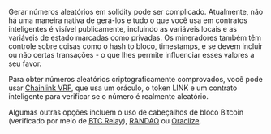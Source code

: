 Gerar números aleatórios em solidity pode ser complicado. Atualmente, não há uma maneira nativa de gerá-los e tudo o que você usa em contratos inteligentes é visível publicamente, incluindo as variáveis ​​locais e as variáveis ​​de estado marcadas como privadas. Os mineradores também têm controle sobre coisas como o hash to bloco, timestamps, e se devem incluir ou não certas transações - o que lhes permite influenciar esses valores a seu favor.

Para obter números aleatórios criptograficamente comprovados, você pode usar [Chainlink VRF](https://docs.chain.link/docs/get-a-random-number), que usa um oráculo, o token LINK e um contrato inteligente para verificar se o número é realmente aleatório.

Algumas outras opções incluem o uso de cabeçalhos de bloco Bitcoin (verificado por meio de [BTC Relay](http://btcrelay.org)), [RANDAO](https://github.com/randao/randao) ou [Oraclize](http://www.oraclize.it/).